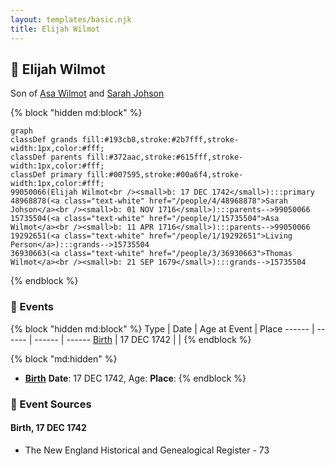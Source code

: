 ```yaml
---
layout: templates/basic.njk
title: Elijah Wilmot
---
```

## 🔵 Elijah Wilmot

Son of [Asa Wilmot](/people/1/15735504) and [Sarah Johson](/people/4/48968878)

{% block "hidden md:block" %}
```mermaid
graph
classDef grands fill:#193cb8,stroke:#2b7fff,stroke-width:1px,color:#fff;
classDef parents fill:#372aac,stroke:#615fff,stroke-width:1px,color:#fff;
classDef primary fill:#007595,stroke:#00a6f4,stroke-width:1px,color:#fff;
99050066(Elijah Wilmot<br /><small>b: 17 DEC 1742</small>):::primary
48968878(<a class="text-white" href="/people/4/48968878">Sarah Johson</a><br /><small>b: 01 NOV 1716</small>):::parents-->99050066
15735504(<a class="text-white" href="/people/1/15735504">Asa Wilmot</a><br /><small>b: 11 APR 1716</small>):::parents-->99050066
19292651(<a class="text-white" href="/people/1/19292651">Living Person</a>):::grands-->15735504
36930663(<a class="text-white" href="/people/3/36930663">Thomas Wilmot</a><br /><small>b: 21 SEP 1679</small>):::grands-->15735504
```
{% endblock %}

### 📆 Events

{% block "hidden md:block" %}
Type | Date | Age at Event | Place
------ | ------ | ------ | ------
[Birth](#event-event-2) | 17 DEC 1742 |  |
{% endblock %}

{% block "md:hidden" %}
- **[Birth](#event-event-2)**
**Date**: 17 DEC 1742, Age:
**Place**:
{% endblock %}

### 📰 Event Sources

#### <a id="event-event-2"></a> Birth, 17 DEC 1742
* The New England Historical and Genealogical Register  - 73